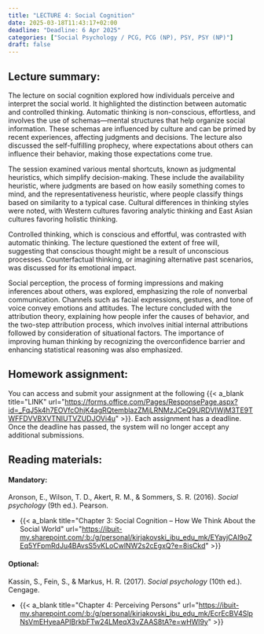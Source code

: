```yaml
---
title: "LECTURE 4: Social Cognition"
date: 2025-03-18T11:43:17+02:00
deadline: "Deadline: 6 Apr 2025"
categories: ["Social Psychology / PCG, PCG (NP), PSY, PSY (NP)"]
draft: false
---
```


## Lecture summary:

The lecture on social cognition explored how individuals perceive and interpret the social world. It highlighted the distinction between automatic and controlled thinking. Automatic thinking is non-conscious, effortless, and involves the use of schemas—mental structures that help organize social information. These schemas are influenced by culture and can be primed by recent experiences, affecting judgments and decisions. The lecture also discussed the self-fulfilling prophecy, where expectations about others can influence their behavior, making those expectations come true.

The session examined various mental shortcuts, known as judgmental heuristics, which simplify decision-making. These include the availability heuristic, where judgments are based on how easily something comes to mind, and the representativeness heuristic, where people classify things based on similarity to a typical case. Cultural differences in thinking styles were noted, with Western cultures favoring analytic thinking and East Asian cultures favoring holistic thinking.

Controlled thinking, which is conscious and effortful, was contrasted with automatic thinking. The lecture questioned the extent of free will, suggesting that conscious thought might be a result of unconscious processes. Counterfactual thinking, or imagining alternative past scenarios, was discussed for its emotional impact.

Social perception, the process of forming impressions and making inferences about others, was explored, emphasizing the role of nonverbal communication. Channels such as facial expressions, gestures, and tone of voice convey emotions and attitudes. The lecture concluded with the attribution theory, explaining how people infer the causes of behavior, and the two-step attribution process, which involves initial internal attributions followed by consideration of situational factors. The importance of improving human thinking by recognizing the overconfidence barrier and enhancing statistical reasoning was also emphasized.

## Homework assignment:

You can access and submit your assignment at the following {{< a_blank title="LINK" url="https://forms.office.com/Pages/ResponsePage.aspx?id=_FqJ5k4h7EOVfcOhjK4agRQtemblazZMjLRNMzJCeQ9URDVIWjM3TE9TWFFDVVBXVTNIUTVZUDJOVi4u" >}}. Each assignment has a deadline. Once the deadline has passed, the system will no longer accept any additional submissions.

## Reading materials:

#### Mandatory:

Aronson, E., Wilson, T. D., Akert, R. M., & Sommers, S. R. (2016). *Social psychology* (9th ed.). Pearson.

* {{< a_blank title="Chapter 3: Social Cognition – How We Think About the Social World" url="https://ibuit-my.sharepoint.com/:b:/g/personal/kirjakovski_ibu_edu_mk/EYayjCAl9oZEq5YFpmRdJu4BAvsS5vKLoCwlNW2s2cEgxQ?e=8isCkd" >}}

#### Optional:

Kassin, S., Fein, S., & Markus, H. R. (2017). *Social psychology* (10th ed.). Cengage.

*  {{< a_blank title="Chapter 4: Perceiving Persons" url="https://ibuit-my.sharepoint.com/:b:/g/personal/kirjakovski_ibu_edu_mk/EcrEcBV4SlpNsVmEHyeaAPIBrkbFTw24LMeqX3vZAAS8tA?e=wHWl9y" >}}
